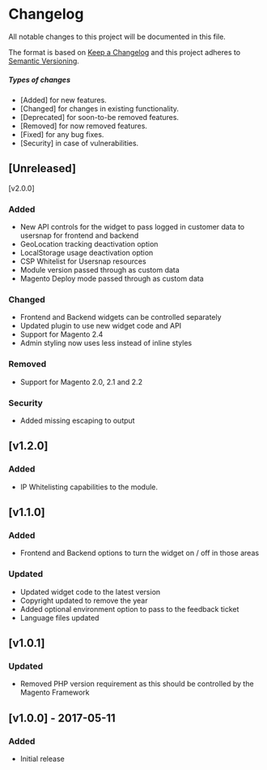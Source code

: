 # Changelog
All notable changes to this project will be documented in this file.

The format is based on [Keep a Changelog](http://keepachangelog.com/en/1.0.0/)
and this project adheres to [Semantic Versioning](http://semver.org/spec/v2.0.0.html).

##### Types of changes
* [Added] for new features.
* [Changed] for changes in existing functionality.
* [Deprecated] for soon-to-be removed features.
* [Removed] for now removed features.
* [Fixed] for any bug fixes.
* [Security] in case of vulnerabilities.

## [Unreleased]

[v2.0.0]
### Added
- New API controls for the widget to pass logged in customer data to usersnap for frontend and backend
- GeoLocation tracking deactivation option
- LocalStorage usage deactivation option
- CSP Whitelist for Usersnap resources
- Module version passed through as custom data
- Magento Deploy mode passed through as custom data

### Changed
- Frontend and Backend widgets can be controlled separately
- Updated plugin to use new widget code and API
- Support for Magento 2.4
- Admin styling now uses less instead of inline styles

### Removed
- Support for Magento 2.0, 2.1 and 2.2

### Security
- Added missing escaping to output


## [v1.2.0]
### Added
- IP Whitelisting capabilities to the module.


## [v1.1.0]
### Added
- Frontend and Backend options to turn the widget on / off in those areas 

### Updated
- Updated widget code to the latest version
- Copyright updated to remove the year
- Added optional environment option to pass to the feedback ticket
- Language files updated


## [v1.0.1]
### Updated
- Removed PHP version requirement as this should be controlled by the Magento Framework


## [v1.0.0] - 2017-05-11
### Added
- Initial release
